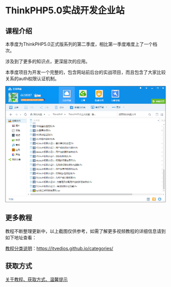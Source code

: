 # ThinkPHP5.0实战开发企业站

## 课程介绍

本季度为ThinkPHP5.0正式版系列的第二季度，相比第一季度难度上了一个档次。

涉及到了更多的知识点，更深层次的应用。

本季度项目为开发一个完整的，包含网站前后台的实战项目，而且包含了大家比较关系的auth权限认证机制。

![](img/ThinkPHP5.0实战开发企业站.png)

## 更多教程

教程不断整理更新中，以上截图仅供参考，如需了解更多视频教程的详细信息请到如下地址查看：

[教程分类说明](https://itvedios.github.io/categories/)：<https://itvedios.github.io/categories/>

## 获取方式

[关于教程、获取方式、温馨提示](https://itvedios.github.io/about/)
